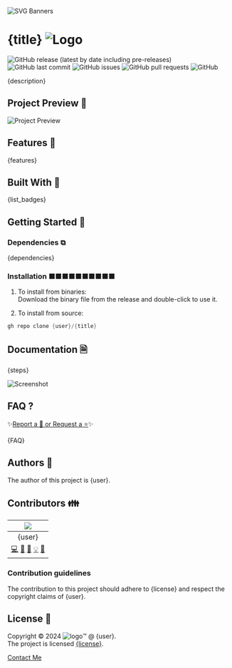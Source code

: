  
<!-- PROJECT Banner -->
![SVG Banners](https://svg-banners.vercel.app/api?type=luminance&text1={title}&width=1020&height=460)
<!-- PROJECT TITLE - PROJECT LOGO -->
# {title} ![Logo]({img_logo})

<!-- PROJECT SHIELDS -->
![GitHub release (latest by date including pre-releases)](https://img.shields.io/github/v/release/{user}/{title}?include_prereleases)
![GitHub last commit](https://img.shields.io/github/last-commit/{user}/{title})
![GitHub issues](https://img.shields.io/github/issues-raw/{user}/{title})
![GitHub pull requests](https://img.shields.io/github/issues-pr/{user}/{title})
![GitHub](https://img.shields.io/github/license/{user}/{title})

<!-- Project Description -->
{description}  

<!-- SHARING ON SOCIAL MEDIA -->

<!-- TABLE OF CONTENTS -->

## Project Preview 📖 <!-- Usage screenshots -->

![Project Preview]({img_preview})

## Features 🌟

{features} 

## Built With 🔧
{list_badges}

<!-- GETTING STARTED -->

## Getting Started 🌱

### Dependencies ⧉

{dependencies}

### Installation ■■■■■■■■■■

1. To install from binaries:  
   Download the binary file from the release and double-click to use it.

2. To install from source:

```PowerShell
gh repo clone {user}/{title}
```
 
## Documentation 🗎

{steps}

![Screenshot]({img_screenshot})

## FAQ ?

✨[Report a 🐛 or Request a ⭐](https://github.com/{user}/{title}/issues)✨

{FAQ}

<!-- CONTRIBUTING -->

## Authors 👱

The author of this project is {user}.  

## Contributors 👪

| ![]({img_profile}) |
| :---: | 
| {user} |
| [💻](#code-{user})  [📖](#doc-{user})  [🎨](#design-{user})  [💡](#example-{user})  [🤔](#ideas-{user})|


### Contribution guidelines

The contribution to this project should adhere to {license} and respect the copyright claims of {user}.

## License 📜

Copyright :copyright: 2024 ![logo]({img_slogo}):tm: @ {user}.   
The project is licensed [{license}](./LICENSE).

[Contact Me]({contact_link})